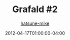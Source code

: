 ---
title: "Grafald #2"
type: "image"
date: 2012-04-17T01:00:00-04:00
draft: false
categories:
- blog
- projects
- grafald
image_path: "../img/2012/2.png"
alt_text: ""
is_subpage: true
author: "[hatsune-mike](https://cohost.org/hatsune-mike)"
---